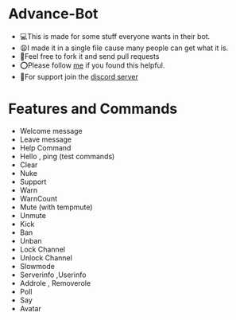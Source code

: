 # Advance-Bot
- 💻This is made for some stuff everyone wants in their bot.
- 😩I made it in a single file cause many people can get what it is.
- 🤝Feel free to fork it and send pull requests
- ⭕Please follow [me](https://github.com/Jay-Surana) if you found this helpful.
- 📑For support join the [discord server](https://discord.gg/invite/qAs3Zr2cnU)

# Features and Commands
- Welcome message
- Leave message
- Help Command
- Hello , ping (test commands)
- Clear
- Nuke
- Support
- Warn
- WarnCount
- Mute (with tempmute)
- Unmute
- Kick
- Ban
- Unban 
- Lock Channel
- Unlock Channel
- Slowmode
- Serverinfo ,Userinfo
- Addrole , Removerole
- Poll
- Say
- Avatar
